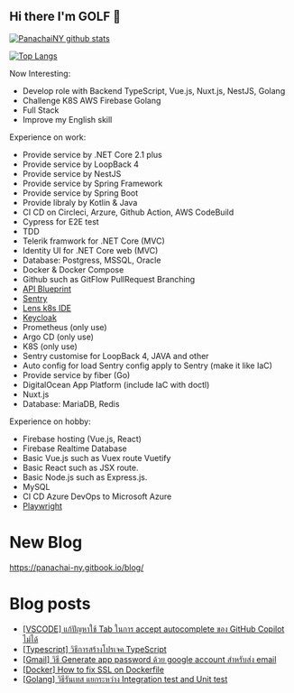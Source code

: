 ## Hi there I'm GOLF 👋

[![PanachaiNY github stats](https://github-readme-stats.vercel.app/api?username=panachainy&show_icons=true&hide=contribs)](https://github.com/panachainy)

[![Top Langs](https://github-readme-stats.vercel.app/api/top-langs/?username=panachainy&layout=compact)](https://github.com/panachainy)

Now Interesting:

- Develop role with Backend TypeScript, Vue.js, Nuxt.js, NestJS, Golang
- Challenge K8S AWS Firebase Golang
- Full Stack
- Improve my English skill

Experience on work:

- Provide service by .NET Core 2.1 plus
- Provide service by LoopBack 4
- Provide service by NestJS
- Provide service by Spring Framework
- Provide service by Spring Boot
- Provide libraly by Kotlin & Java
- CI CD on Circleci, Arzure, Github Action, AWS CodeBuild
- Cypress for E2E test
- TDD
- Telerik framwork for .NET Core (MVC)
- Identity UI for .NET Core web (MVC)
- Database: Postgress, MSSQL, Oracle
- Docker & Docker Compose
- Github such as GitFlow PullRequest Branching
- [API Blueprint](https://apiblueprint.org)
- [Sentry](https://sentry.io)
- [Lens k8s IDE](https://k8slens.dev)
- [Keycloak](https://www.keycloak.org)
- Prometheus (only use)
- Argo CD (only use)
- K8S (only use)
- Sentry customise for LoopBack 4, JAVA and other
- Auto config for load Sentry config apply to Sentry (make it like IaC)
- Provide service by fiber (Go)
- DigitalOcean App Platform (include IaC with doctl)
- Nuxt.js
- Database: MariaDB, Redis

Experience on hobby:

- Firebase hosting (Vue.js, React)
- Firebase Realtime Database
- Basic Vue.js such as Vuex route Vuetify
- Basic React such as JSX route.
- Basic Node.js such as Express.js.
- MySQL
- CI CD Azure DevOps to Microsoft Azure
- [Playwright](https://playwright.dev)

# New Blog

https://panachai-ny.gitbook.io/blog/

# Blog posts
<!-- BLOG-POST-LIST:START -->
- [[VSCODE] แก้ปัญหาใช้ Tab ในการ accept autocomplete ของ GitHub Copilot ไม่ได้](https://panachai-ny.medium.com/bug-how-to-fix-cant-use-tab-key-for-accept-autocomplete-on-github-copilot-621c967a421a?source=rss-a8381aa83da7------2)
- [[Typescript] วิธีการสร้างโปรเจค TypeScript](https://panachai-ny.medium.com/how-to-start-typescript-project-5a6336ea4bea?source=rss-a8381aa83da7------2)
- [[Gmail] วิธี Generate app password ด้วย google account สำหรับส่ง email](https://panachai-ny.medium.com/how-generate-password-app-with-google-account-for-send-email-via-gmail-9e7d91f1c59d?source=rss-a8381aa83da7------2)
- [[Docker] How to fix SSL on Dockerfile](https://panachai-ny.medium.com/docker-how-to-fix-ssl-on-dockerfile-2cb4bdf22a25?source=rss-a8381aa83da7------2)
- [[Golang] วิธีรันเทส แยกระหว่าง Integration test and Unit test](https://panachai-ny.medium.com/golang-%E0%B8%A7%E0%B8%B4%E0%B8%98%E0%B8%B5%E0%B8%A3%E0%B8%B1%E0%B8%99%E0%B9%80%E0%B8%97%E0%B8%AA-%E0%B9%81%E0%B8%A2%E0%B8%81%E0%B8%A3%E0%B8%B0%E0%B8%AB%E0%B8%A7%E0%B9%88%E0%B8%B2%E0%B8%87-integration-test-and-unit-test-9ef72c0fcbd3?source=rss-a8381aa83da7------2)
<!-- BLOG-POST-LIST:END -->

<!--
**panachainy/panachainy** is a ✨ _special_ ✨ repository because its `README.md` (this file) appears on your GitHub profile.

Here are some ideas to get you started:

- 🔭 I’m currently working on ...
- 🌱 I’m currently learning ...
- 👯 I’m looking to collaborate on ...
- 🤔 I’m looking for help with ...
- 💬 Ask me about ...
- 📫 How to reach me: ...
- 😄 Pronouns: ...
- ⚡ Fun fact: ...
-->
